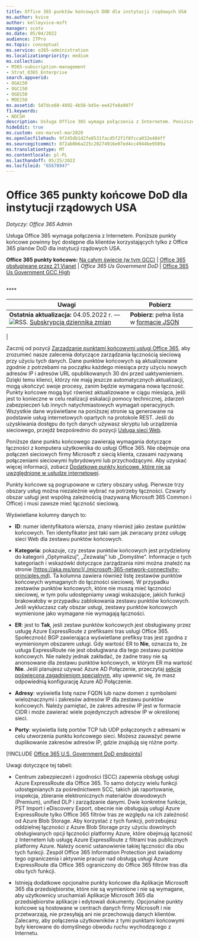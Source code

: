 ```yaml
---
title: Office 365 punktów końcowych DOD dla instytucji rządowych USA
ms.author: kvice
author: kelleyvice-msft
manager: scotv
ms.date: 05/04/2022
audience: ITPro
ms.topic: conceptual
ms.service: o365-administration
ms.localizationpriority: medium
ms.collection:
- M365-subscription-management
- Strat_O365_Enterprise
search.appverid:
- OGA150
- OGC150
- OGD150
- MOE150
ms.assetid: 5d7dce60-4892-4b58-b45e-ee42fe8a907f
f1.keywords:
- NOCSH
description: Usługa Office 365 wymaga połączenia z Internetem. Poniższe punkty końcowe powinny być dostępne dla klientów korzystających tylko z Office 365 planów DoD dla instytucji rządowych USA.
hideEdit: true
ms.custom: seo-marvel-mar2020
ms.openlocfilehash: 9f245db1d2fe8531facd5f2f1f8fcca032e404ff
ms.sourcegitcommit: 872ab0b6a225c20274916e07ed4cc4944be9509a
ms.translationtype: MT
ms.contentlocale: pl-PL
ms.lasthandoff: 05/25/2022
ms.locfileid: "65678947"
---
```

# <a name="office-365-us-government-dod-endpoints"></a>Office 365 punkty końcowe DoD dla instytucji rządowych USA

*Dotyczy: Office 365 Admin*

Usługa Office 365 wymaga połączenia z Internetem. Poniższe punkty końcowe powinny być dostępne dla klientów korzystających tylko z Office 365 planów DoD dla instytucji rządowych USA.
  
**Office 365 punkty końcowe:** [Na całym świecie (w tym GCC)](urls-and-ip-address-ranges.md) \| [Office 365 obsługiwane przez 21 Vianet](urls-and-ip-address-ranges-21vianet.md) \| *Office 365 Us Government DoD* \| [Office 365 Us Government GCC High](microsoft-365-u-s-government-gcc-high-endpoints.md)

<br>
****

|Uwagi|Pobierz|
|---|---|
|**Ostatnia aktualizacja:** 04.05.2022 r. — ![RSS.](../media/5dc6bb29-25db-4f44-9580-77c735492c4b.png) [Subskrypcja dziennika zmian](https://endpoints.office.com/version/USGOVDoD?allversions=true&format=rss&clientrequestid=b10c5ed1-bad1-445f-b386-b919946339a7)|**Pobierz:** pełna lista w [formacie JSON](https://endpoints.office.com/endpoints/USGOVDoD?clientrequestid=b10c5ed1-bad1-445f-b386-b919946339a7)|
|

Zacznij od pozycji [Zarządzanie punktami końcowymi usługi Office 365](managing-office-365-endpoints.md), aby zrozumieć nasze zalecenia dotyczące zarządzania łącznością sieciową przy użyciu tych danych. Dane punktów końcowych są aktualizowane zgodnie z potrzebami na początku każdego miesiąca przy użyciu nowych adresów IP i adresów URL opublikowanych 30 dni przed uaktywnieniem. Dzięki temu klienci, którzy nie mają jeszcze automatycznych aktualizacji, mogą ukończyć swoje procesy, zanim będzie wymagana nowa łączność. Punkty końcowe mogą być również aktualizowane w ciągu miesiąca, jeśli jest to konieczne w celu realizacji eskalacji pomocy technicznej, zdarzeń zabezpieczeń lub innych natychmiastowych wymagań operacyjnych. Wszystkie dane wyświetlane na poniższej stronie są generowane na podstawie usług internetowych opartych na protokole REST. Jeśli do uzyskiwania dostępu do tych danych używasz skryptu lub urządzenia sieciowego, przejdź bezpośrednio do pozycji [Usługa sieci Web](microsoft-365-ip-web-service.md).

Poniższe dane punktu końcowego zawierają wymagania dotyczące łączności z komputera użytkownika do usługi Office 365. Nie obejmuje ona połączeń sieciowych firmy Microsoft z siecią klienta, czasami nazywaną połączeniami sieciowymi hybrydowymi lub przychodzącymi. Aby uzyskać więcej informacji, zobacz [Dodatkowe punkty końcowe, które nie są uwzględnione w usłudze internetowej](additional-office365-ip-addresses-and-urls.md).

Punkty końcowe są pogrupowane w cztery obszary usług. Pierwsze trzy obszary usług można niezależnie wybrać na potrzeby łączności. Czwarty obszar usługi jest wspólną zależnością (nazywaną Microsoft 365 Common i Office) i musi zawsze mieć łączność sieciową.

Wyświetlane kolumny danych to:

- **ID**: numer identyfikatora wiersza, znany również jako zestaw punktów końcowych. Ten identyfikator jest taki sam jak zwracany przez usługę sieci Web dla zestawu punktów końcowych.

- **Kategoria**: pokazuje, czy zestaw punktów końcowych jest przydzielony do kategorii „Optymalizuj”, „Zezwalaj” lub „Domyślne”. Informacje o tych kategoriach i wskazówki dotyczące zarządzania nimi można znaleźć na stronie [https://aka.ms/pnc](./microsoft-365-network-connectivity-principles.md). Ta kolumna zawiera również listę zestawów punktów końcowych wymaganych do łączności sieciowej. W przypadku zestawów punktów końcowych, które nie muszą mieć łączności sieciowej, w tym polu udostępniamy uwagi wskazujące, jakich funkcji brakowałoby w przypadku zablokowania zestawu punktów końcowych. Jeśli wykluczasz cały obszar usługi, zestawy punktów końcowych wymienione jako wymagane nie wymagają łączności.

- **ER**: jest to **Tak**, jeśli zestaw punktów końcowych jest obsługiwany przez usługę Azure ExpressRoute z prefiksami tras usługi Office 365. Społeczność BGP zawierająca wyświetlane prefiksy tras jest zgodna z wymienionym obszarem usługi. Gdy wartość ER to **Nie**, oznacza to, że usługa ExpressRoute nie jest obsługiwana dla tego zestawu punktów końcowych. Nie należy jednak zakładać, że żadne trasy nie są anonsowane dla zestawu punktów końcowych, w którym ER ma wartość **Nie**. Jeśli planujesz używać Azure AD Połączenie, przeczytaj [sekcję poświęconą zagadnieniom specjalnym](/azure/active-directory/hybrid/reference-connect-instances#microsoft-azure-government), aby upewnić się, że masz odpowiednią konfigurację Azure AD Połączenie.

- **Adresy**: wyświetla listę nazw FQDN lub nazw domen z symbolami wieloznacznymi i zakresów adresów IP dla zestawu punktów końcowych. Należy pamiętać, że zakres adresów IP jest w formacie CIDR i może zawierać wiele pojedynczych adresów IP w określonej sieci.

- **Porty**: wyświetla listę portów TCP lub UDP połączonych z adresami w celu utworzenia punktu końcowego sieci. Możesz zauważyć pewne duplikowanie zakresów adresów IP, gdzie znajdują się różne porty.

[!INCLUDE [Office 365 U.S. Government DoD endpoints](../includes/office-365-u.s.-government-dod-endpoints.md)]
  
Uwagi dotyczące tej tabeli:

- Centrum zabezpieczeń i zgodności (SCC) zapewnia obsługę usługi Azure ExpressRoute dla Office 365. To samo dotyczy wielu funkcji udostępnianych za pośrednictwem SCC, takich jak raportowanie, inspekcja, zbieranie elektronicznych materiałów dowodowych (Premium), unified DLP i zarządzanie danymi. Dwie konkretne funkcje, PST Import i eDiscovery Export, obecnie nie obsługują usługi Azure ExpressRoute tylko Office 365 filtrów tras ze względu na ich zależność od Azure Blob Storage. Aby korzystać z tych funkcji, potrzebujesz oddzielnej łączności z Azure Blob Storage przy użyciu dowolnych obsługiwanych opcji łączności platformy Azure, które obejmują łączność z Internetem lub usługę Azure ExpressRoute z filtrami tras publicznych platformy Azure. Należy ocenić ustanowienie takiej łączności dla obu tych funkcji. Zespół Office 365 Information Protection jest świadomy tego ograniczenia i aktywnie pracuje nad obsługą usługi Azure ExpressRoute dla Office 365 ograniczony do Office 365 filtrów tras dla obu tych funkcji.

- Istnieją dodatkowe opcjonalne punkty końcowe dla Aplikacje Microsoft 365 dla przedsiębiorstw, które nie są wymienione i nie są wymagane, aby użytkownicy uruchamiali Aplikacje Microsoft 365 dla przedsiębiorstw aplikacje i edytowali dokumenty. Opcjonalne punkty końcowe są hostowane w centrach danych firmy Microsoft i nie przetwarzają, nie przesyłają ani nie przechowują danych klientów. Zalecamy, aby połączenia użytkowników z tymi punktami końcowymi były kierowane do domyślnego obwodu ruchu wychodzącego z Internetu.
